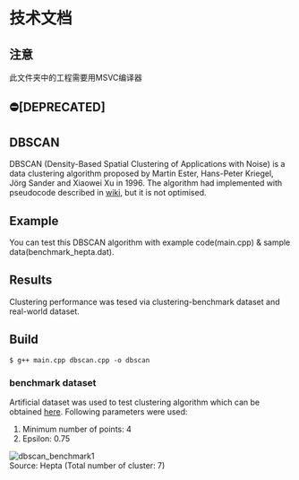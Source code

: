 # 技术文档

## 注意

此文件夹中的工程需要用MSVC编译器

## :no_entry:[DEPRECATED]
## DBSCAN
DBSCAN (Density-Based Spatial Clustering of Applications with Noise) is a data clustering algorithm proposed by Martin Ester, Hans-Peter Kriegel, Jörg Sander and Xiaowei Xu in 1996. The algorithm had implemented with pseudocode described in [wiki](https://en.wikipedia.org/wiki/DBSCAN), but it is not optimised.
  
## Example  
You can test this DBSCAN algorithm with example code(main.cpp) & sample data(benchmark_hepta.dat).
  
## Results
Clustering performance was tesed via clustering-benchmark dataset and real-world dataset.  

## Build
```
$ g++ main.cpp dbscan.cpp -o dbscan
```

### benchmark dataset  
Artificial dataset was used to test clustering algorithm which can be obtained [here](https://github.com/deric/clustering-benchmark). Following parameters were used:  
1. Minimum number of points: 4
2. Epsilon: 0.75
  
  
![dbscan_benchmark1](https://user-images.githubusercontent.com/23667624/38789657-4e5b7738-412b-11e8-9499-8fcde80fba2c.png)  
Source: Hepta (Total number of cluster: 7)
